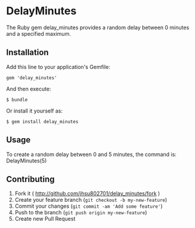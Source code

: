 # DelayMinutes

The Ruby gem delay_minutes provides a random delay between 0 minutes and a specified maximum.

## Installation

Add this line to your application's Gemfile:

    gem 'delay_minutes'

And then execute:

    $ bundle

Or install it yourself as:

    $ gem install delay_minutes

## Usage

To create a random delay between 0 and 5 minutes, the command is:
DelayMinutes(5)

## Contributing

1. Fork it ( http://github.com/jhsu802701/delay_minutes/fork )
2. Create your feature branch (`git checkout -b my-new-feature`)
3. Commit your changes (`git commit -am 'Add some feature'`)
4. Push to the branch (`git push origin my-new-feature`)
5. Create new Pull Request
